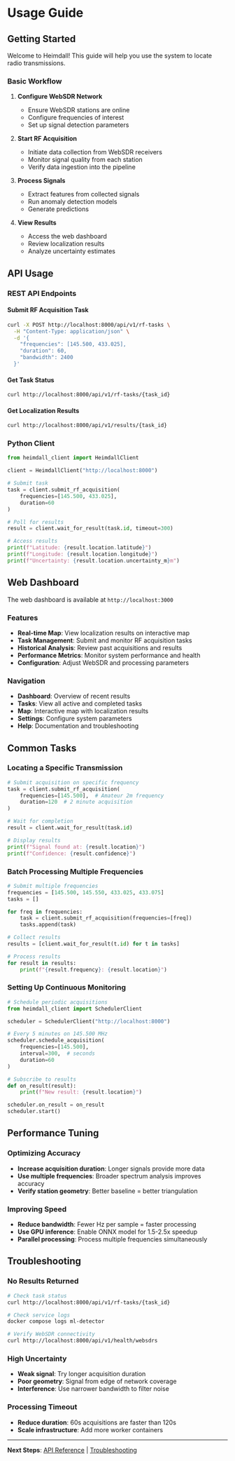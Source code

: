 # Usage Guide

## Getting Started

Welcome to Heimdall! This guide will help you use the system to locate radio transmissions.

### Basic Workflow

1. **Configure WebSDR Network**
   - Ensure WebSDR stations are online
   - Configure frequencies of interest
   - Set up signal detection parameters

2. **Start RF Acquisition**
   - Initiate data collection from WebSDR receivers
   - Monitor signal quality from each station
   - Verify data ingestion into the pipeline

3. **Process Signals**
   - Extract features from collected signals
   - Run anomaly detection models
   - Generate predictions

4. **View Results**
   - Access the web dashboard
   - Review localization results
   - Analyze uncertainty estimates

## API Usage

### REST API Endpoints

#### Submit RF Acquisition Task

```bash
curl -X POST http://localhost:8000/api/v1/rf-tasks \
  -H "Content-Type: application/json" \
  -d '{
    "frequencies": [145.500, 433.025],
    "duration": 60,
    "bandwidth": 2400
  }'
```

#### Get Task Status

```bash
curl http://localhost:8000/api/v1/rf-tasks/{task_id}
```

#### Get Localization Results

```bash
curl http://localhost:8000/api/v1/results/{task_id}
```

### Python Client

```python
from heimdall_client import HeimdallClient

client = HeimdallClient("http://localhost:8000")

# Submit task
task = client.submit_rf_acquisition(
    frequencies=[145.500, 433.025],
    duration=60
)

# Poll for results
result = client.wait_for_result(task.id, timeout=300)

# Access results
print(f"Latitude: {result.location.latitude}")
print(f"Longitude: {result.location.longitude}")
print(f"Uncertainty: {result.location.uncertainty_m}m")
```

## Web Dashboard

The web dashboard is available at `http://localhost:3000`

### Features

- **Real-time Map**: View localization results on interactive map
- **Task Management**: Submit and monitor RF acquisition tasks
- **Historical Analysis**: Review past acquisitions and results
- **Performance Metrics**: Monitor system performance and health
- **Configuration**: Adjust WebSDR and processing parameters

### Navigation

- **Dashboard**: Overview of recent results
- **Tasks**: View all active and completed tasks
- **Map**: Interactive map with localization results
- **Settings**: Configure system parameters
- **Help**: Documentation and troubleshooting

## Common Tasks

### Locating a Specific Transmission

```python
# Submit acquisition on specific frequency
task = client.submit_rf_acquisition(
    frequencies=[145.500],  # Amateur 2m frequency
    duration=120  # 2 minute acquisition
)

# Wait for completion
result = client.wait_for_result(task.id)

# Display results
print(f"Signal found at: {result.location}")
print(f"Confidence: {result.confidence}")
```

### Batch Processing Multiple Frequencies

```python
# Submit multiple frequencies
frequencies = [145.500, 145.550, 433.025, 433.075]
tasks = []

for freq in frequencies:
    task = client.submit_rf_acquisition(frequencies=[freq])
    tasks.append(task)

# Collect results
results = [client.wait_for_result(t.id) for t in tasks]

# Process results
for result in results:
    print(f"{result.frequency}: {result.location}")
```

### Setting Up Continuous Monitoring

```python
# Schedule periodic acquisitions
from heimdall_client import SchedulerClient

scheduler = SchedulerClient("http://localhost:8000")

# Every 5 minutes on 145.500 MHz
scheduler.schedule_acquisition(
    frequencies=[145.500],
    interval=300,  # seconds
    duration=60
)

# Subscribe to results
def on_result(result):
    print(f"New result: {result.location}")

scheduler.on_result = on_result
scheduler.start()
```

## Performance Tuning

### Optimizing Accuracy

- **Increase acquisition duration**: Longer signals provide more data
- **Use multiple frequencies**: Broader spectrum analysis improves accuracy
- **Verify station geometry**: Better baseline = better triangulation

### Improving Speed

- **Reduce bandwidth**: Fewer Hz per sample = faster processing
- **Use GPU inference**: Enable ONNX model for 1.5-2.5x speedup
- **Parallel processing**: Process multiple frequencies simultaneously

## Troubleshooting

### No Results Returned

```bash
# Check task status
curl http://localhost:8000/api/v1/rf-tasks/{task_id}

# Check service logs
docker compose logs ml-detector

# Verify WebSDR connectivity
curl http://localhost:8000/api/v1/health/websdrs
```

### High Uncertainty

- **Weak signal**: Try longer acquisition duration
- **Poor geometry**: Signal from edge of network coverage
- **Interference**: Use narrower bandwidth to filter noise

### Processing Timeout

- **Reduce duration**: 60s acquisitions are faster than 120s
- **Scale infrastructure**: Add more worker containers

---

**Next Steps**: [API Reference](./api_reference.md) | [Troubleshooting](./troubleshooting_guide.md)
